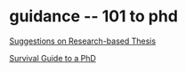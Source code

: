 # guidance -- 101 to phd

[Suggestions on Research-based Thesis](https://www.xccyn.com/post/thesis/)

[Survival Guide to a PhD](https://karpathy.github.io/2016/09/07/phd/)
